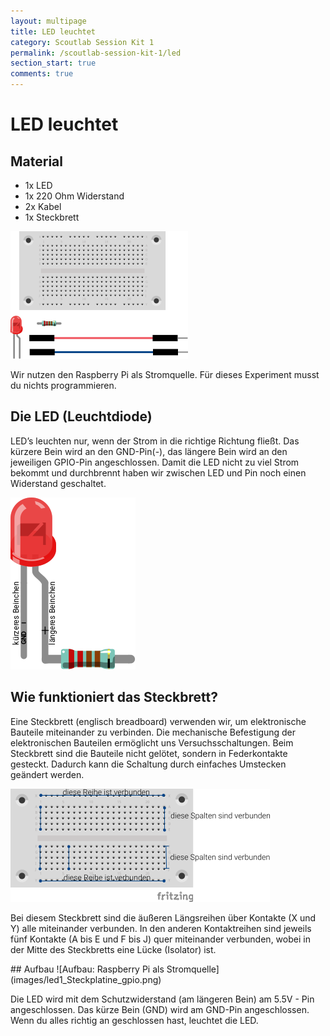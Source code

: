 ```yaml
---
layout: multipage
title: LED leuchtet
category: Scoutlab Session Kit 1
permalink: /scoutlab-session-kit-1/led
section_start: true
comments: true
---
```

# LED leuchtet

## Material
* 1x LED
* 1x 220 Ohm Widerstand
* 2x Kabel
* 1x Steckbrett

![Material: Aufbau: Raspberry Pi als Stromquelle](images/material_led1.png)

Wir nutzen den Raspberry Pi als Stromquelle. Für dieses Experiment musst du nichts programmieren.

<div style="page-break-after: always;"></div>

## Die LED (Leuchtdiode)
LED’s leuchten nur, wenn der Strom in die richtige Richtung fließt. Das kürzere Bein wird an den GND-Pin(-), das längere Bein wird an den jeweiligen GPIO-Pin angeschlossen. Damit die LED nicht zu viel Strom bekommt und durchbrennt haben wir zwischen LED und Pin noch einen Widerstand geschaltet.

![Aufbau und Anschlüsse LED](images/LED-Aufbaue-leg.png)


## Wie funktioniert das Steckbrett?
Eine Steckbrett (englisch breadboard) verwenden wir, um elektronische Bauteile miteinander zu verbinden. Die mechanische Befestigung der elektronischen Bauteilen ermöglicht uns Versuchsschaltungen.
Beim Steckbrett sind die Bauteile nicht gelötet, sondern in Federkontakte gesteckt. Dadurch kann die Schaltung durch einfaches Umstecken geändert werden.

![Die Steckplatine](images/Steckplatine_BB-301_tutorial.png)

Bei diesem Steckbrett sind die äußeren Längsreihen über Kontakte (X und Y) alle miteinander verbunden. In den anderen Kontaktreihen sind jeweils fünf Kontakte (A bis E und F bis J) quer miteinander verbunden, wobei in der Mitte des Steckbretts eine Lücke (Isolator) ist.

<div style="page-break-after: always;"></div>
## Aufbau
![Aufbau: Raspberry Pi als Stromquelle](images/led1_Steckplatine_gpio.png)

Die LED wird mit dem Schutzwiderstand (am längeren Bein) am 5.5V - Pin angeschlossen. Das kürze Bein (GND) wird am GND-Pin angeschlossen. Wenn du alles richtig an geschlossen hast, leuchtet die LED.
